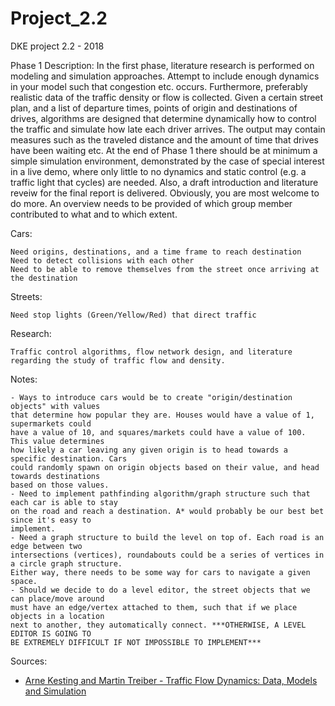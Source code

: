 # Project_2.2
DKE project 2.2 - 2018

Phase 1 Description:
In the first phase, literature research is performed on modeling and simulation approaches. Attempt to include enough dynamics in your model such that congestion etc. occurs. Furthermore, preferably realistic data of the traffic density or flow is collected. Given a certain street plan, and a list of departure times, points of origin and destinations of drives, algorithms are designed that determine dynamically how to control the traffic and simulate how late each driver arrives. The output may contain measures such as the traveled distance and the amount of time that drives have been waiting etc. At the end of Phase 1 there should be at minimum a simple simulation environment, demonstrated by the case of special interest in a live demo, where only little to no dynamics and static control (e.g. a traffic light that cycles) are needed. Also, a draft introduction and literature reveiw for the final report is delivered. Obviously, you are most welcome to do more. An overview needs to be provided of which group member contributed to what and to which extent. 

Cars:

    Need origins, destinations, and a time frame to reach destination
    Need to detect collisions with each other
    Need to be able to remove themselves from the street once arriving at the destination

Streets: 

    Need stop lights (Green/Yellow/Red) that direct traffic

Research:

    Traffic control algorithms, flow network design, and literature regarding the study of traffic flow and density.

Notes:

    - Ways to introduce cars would be to create "origin/destination objects" with values 
    that determine how popular they are. Houses would have a value of 1, supermarkets could 
    have a value of 10, and squares/markets could have a value of 100. This value determines 
    how likely a car leaving any given origin is to head towards a specific destination. Cars 
    could randomly spawn on origin objects based on their value, and head towards destinations 
    based on those values.
    - Need to implement pathfinding algorithm/graph structure such that each car is able to stay 
    on the road and reach a destination. A* would probably be our best bet since it's easy to 
    implement.
    - Need a graph structure to build the level on top of. Each road is an edge between two 
    intersections (vertices), roundabouts could be a series of vertices in a circle graph structure.
    Either way, there needs to be some way for cars to navigate a given space.
    - Should we decide to do a level editor, the street objects that we can place/move around 
    must have an edge/vertex attached to them, such that if we place objects in a location 
    next to another, they automatically connect. ***OTHERWISE, A LEVEL EDITOR IS GOING TO 
    BE EXTREMELY DIFFICULT IF NOT IMPOSSIBLE TO IMPLEMENT***
	
Sources:
   - [Arne Kesting and Martin Treiber  - Traffic Flow Dynamics: Data, Models and Simulation](https://drive.google.com/open?id=1ndSzDcehfJ2iXOqPZ_SVsj_JJYlLKvnl)
